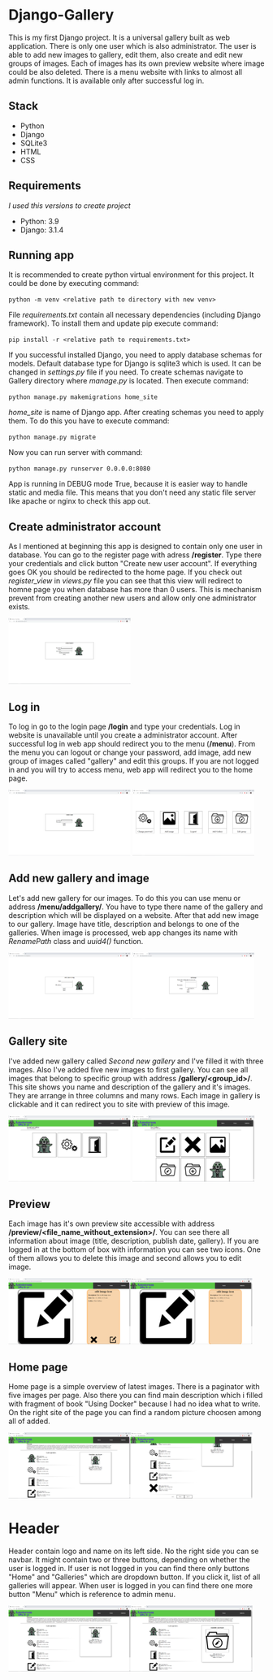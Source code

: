 # Django-Gallery

This is my first Django project. It is a universal gallery built as web application. 
There is only one user which is also administrator. The user is able to add new images to gallery, edit them, also create and edit new groups of images. 
Each of images has its own preview website where image could be also deleted. There is a menu website with links to almost all admin functions. 
It is available only after successful log in.

## Stack

* Python
* Django
* SQLite3
* HTML
* CSS

## Requirements

*I used this versions to create project*

* Python: 3.9
* Django: 3.1.4

## Running app

It is recommended to create python virtual environment for this project. It could be done by executing command:

`python -m venv <relative path to directory with new venv>`

File *requirements.txt* contain all necessary dependencies (including Django framework). To install them and update pip  execute command:

`pip install -r <relative path to requirements.txt>`

If you successful installed Django, you need to apply database schemas for models. 
Default database type for Django is sqlite3 which is used. It can be changed in *settings.py* file if you need.
To create schemas navigate to Gallery directory where *manage.py* is located. Then execute command:

`python manage.py makemigrations home_site`

*home_site* is name of Django app. After creating schemas you need to apply them. To do this you have to execute command:

`python manage.py migrate`

Now you can run server with command:

`python manage.py runserver 0.0.0.0:8080`

App is running in DEBUG mode True, because it is easier way to handle static and media file. This means that you don't need any static file server like apache or nginx to check this app out.

## Create administrator account

As I mentioned at beginning this app is designed to contain only one user in database.
You can go to the register page with adress **/register**. Type there your credentials and click button "Create new user account".
If everything goes OK you should be redirected to the home page. 
If you check out *register_view* in *views.py* file you can see that this view will redirect to homne page you when database has more than 0 users. 
This is mechanism prevent from creating another new users and allow only one administrator exists.

<img src="https://raw.githubusercontent.com/aFku/Django-Gallery/master/images/register.PNG" width="240" height="130">

## Log in

To log in go to the login page **/login** and type your credentials. Log in website is unavailable until you create a administrator account. After successful log in web app should redirect you to the menu (**/menu**). From the menu you can logout or change your password, add image, add new group of images called "gallery" and edit this groups. If you are not logged in and you will try to access menu, web app will redirect you to the home page.

<img src="https://raw.githubusercontent.com/aFku/Django-Gallery/master/images/login.PNG" width="240" height="130"> <img src="https://raw.githubusercontent.com/aFku/Django-Gallery/master/images/menu.PNG" width="240" height="130">

## Add new gallery and image

Let's add new gallery for our images. To do this you can use menu or address **/menu/addgallery/**. You have to type there name of the gallery and description which will be displayed on a website. After that add new image to our gallery. Image have title, description and belongs to one of the galleries. When image is processed, web app changes its name with *RenamePath* class and *uuid4()* function.

<img src="https://raw.githubusercontent.com/aFku/Django-Gallery/master/images/newgallery.PNG" width="240" height="130"> <img src="https://raw.githubusercontent.com/aFku/Django-Gallery/master/images/addimage.PNG" width="240" height="130">

## Gallery site

I've added new gallery called *Second new gallery* and I've filled it with three images. Also I've added five new images to first gallery. You can see all images that belong to specific group with address **/gallery/<group_id>/**. This site shows you name and description of the gallery and it's images. They are arrange in three columns and many rows. Each image in gallery is clickable and it can redirect you to site with preview of this image.

<img src="https://raw.githubusercontent.com/aFku/Django-Gallery/master/images/gallery1.PNG" width="240" height="130"> <img src="https://raw.githubusercontent.com/aFku/Django-Gallery/master/images/gallery2.PNG" width="240" height="130">

## Preview

Each image has it's own preview site accessible with address **/preview/<file_name_without_extension>/**. You can see there all information about image (title, description, publish date, gallery). If you are logged in at the bottom of box with information you can see two icons. One of them allows you to delete this image and second allows you to edit image.

<img src="https://raw.githubusercontent.com/aFku/Django-Gallery/master/images/preview.PNG" width="240" height="130"><img src="https://raw.githubusercontent.com/aFku/Django-Gallery/master/images/preview_logout.PNG" width="240" height="130">

## Home page

Home page is a simple overview of latest images. There is a paginator with five images per page. Also there you can find main description which i filled with fragment of book "Using Docker" because I had no idea what to write. On the right site of the page you can find a random picture choosen among all of added.

<img src="https://raw.githubusercontent.com/aFku/Django-Gallery/master/images/homepage1.PNG" width="240" height="130"><img src="https://raw.githubusercontent.com/aFku/Django-Gallery/master/images/homepage2.PNG" width="240" height="130">

# Header

Header contain logo and name on its left side. No the right side you can se navbar. It might contain two or three buttons, depending on whether the user is logged in. If user is not logged in you can find there only buttons "Home" and "Galleries" which are dropdown button. If you click it, list of all galleries will appear. When user is logged in you can find there one more button "Menu" which is reference to admin menu.

<img src="https://raw.githubusercontent.com/aFku/Django-Gallery/master/images/homepage1.PNG" width="240" height="130"><img src="https://raw.githubusercontent.com/aFku/Django-Gallery/master/images/homepage_logout.PNG" width="240" height="130">



